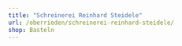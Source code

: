 ```yaml
---
title: "Schreinerei Reinhard Steidele"
url: /oberrieden/schreinerei-reinhard-steidele/
shop: Basteln
---
```

